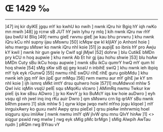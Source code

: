 # Œ 1429 ‰
---
]47] inj kir dyiKE jgqu mY ko kwhU ko nwih ] nwnk iQru hir Bgiq hY
iqh rwKo mn mwih ]48] jg rcnw sB JUT hY jwin lyhu ry mIq ] kih
nwnk iQru nw rhY ijau bwlU kI BIiq ]49] rwmu gieE rwvnu gieE jw kau
bhu prvwru ] khu nwnk iQru kCu nhI supny ijau sMswru ]50] icMqw qw kI
kIjIAY jo AnhonI hoie ] iehu mwrgu sMswr ko nwnk iQru nhI koie ]51] jo
aupijE so ibnis hY pro Awju kY kwil ] nwnk hir gun gwie ly Cwif sgl
jMjwl ]52] dohrw ] blu CutikE bMDn pry kCU n hoq aupwie ] khu nwnk
Ab Et hir gj ijau hohu shwie ]53] blu hoAw bMDn Cuty sBu ikCu hoqu
aupwie ] nwnk sBu ikCu qumrY hwQ mY qum hI hoq shwie ]54] sMg sKw
siB qij gey koaU n inbihE swiQ ] khu nwnk ieh ibpiq mY tyk eyk
rGunwQ ]55] nwmu rihE swDU rihE rihE guru goibMdu ] khu nwnk ieh
jgq mY ikn jipE gur mMqu ]56] rwm nwmu aur mY gihE jw kY sm nhI
koie ] ijh ismrq sMkt imtY drsu quhwro hoie ]57]1] muMdwvxI mhlw
5
Qwl ivic iqMin vsqU peIE squ sMqoKu vIcwro ] AMimRq nwmu Twkur kw pieE
ijs kw sBsu ADwro ] jy ko KwvY jy ko BuMcY iqs kw hoie auDwro ] eyh vsqu
qjI nh jweI inq inq rKu auir Dwro ] qm sMswru crn lig qrIAY sBu
nwnk bRhm pswro ]1] slok mhlw 5 ] qyrw kIqw jwqo nwhI mYno jogu
kIqoeI ] mY inrguixAwry ko guxu nwhI Awpy qrsu pieEeI ] qrsu pieAw
imhrwmiq hoeI siqguru sjxu imilAw ] nwnk nwmu imlY qW jIvW qnu mnu
QIvY hirAw ]1]
<> siqgur pswid
rwg mwlw ] rwg eyk sMig pMc brMgn ] sMig Alwpih AwTau nµdn ]
pRQm rwg BYrau vY
####
